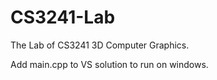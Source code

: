 # CS3241-Lab
The Lab of CS3241 3D Computer Graphics.

Add main.cpp to VS solution to run on windows.

